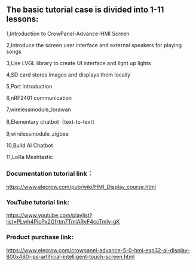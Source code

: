 ## **The basic tutorial case is divided into 1-11 lessons:**

1,Introduction to CrowPanel-Advance-HMI Screen

2,Introduce the screen user interface and external speakers for playing songs

3,Use LVGL library to create UI interface and light up lights

4,SD card stores images and displays them locally

5,Port Introduction

6,nRF2401 communication

7,wirelessmodule_lorawan

 8,Elementary chatbot（text-to-text）

 9,wirelessmodule_zigbee

 10,Build AI Chatbot

 11,LoRa Meshtastic

 

### Documentation tutorial link：

https://www.elecrow.com/pub/wiki/HMI_Display_course.html

 

### YouTube tutorial link:

https://www.youtube.com/playlist?list=PLwh4PlcPx2Gfrtm7TmlARyF4ccTmIy-gK

 

### Product purchase link:

https://www.elecrow.com/crowpanel-advance-5-0-hmi-esp32-ai-display-800x480-ips-artificial-intelligent-touch-screen.html

